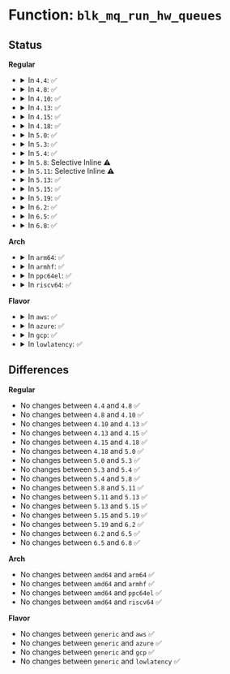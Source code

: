 # Function: <code>blk_mq_run_hw_queues</code>

## Status
<b>Regular</b>
<ul>
<li>
<details>
<summary>In <code>4.4</code>: ✅</summary>

```c
void blk_mq_run_hw_queues(struct request_queue *q, bool async);
```

**Collision:** Unique Global

**Inline:** No

**Transformation:** False

**Instances:**

```
In block/blk-mq.c (ffffffff813c4e00)
Location: block/blk-mq.c:877
Inline: False
Direct callers:
  - drivers/md/dm.c:rq_completed
```
**Symbols:**

```
ffffffff813c4e00-ffffffff813c4e9f: blk_mq_run_hw_queues (STB_GLOBAL)
```
</details>
</li>
<li>
<details>
<summary>In <code>4.8</code>: ✅</summary>

```c
void blk_mq_run_hw_queues(struct request_queue *q, bool async);
```

**Collision:** Unique Global

**Inline:** No

**Transformation:** False

**Instances:**

```
In block/blk-mq.c (ffffffff81408fd0)
Location: block/blk-mq.c:955
Inline: False
```
**Symbols:**

```
ffffffff81408fd0-ffffffff8140906f: blk_mq_run_hw_queues (STB_GLOBAL)
```
</details>
</li>
<li>
<details>
<summary>In <code>4.10</code>: ✅</summary>

```c
void blk_mq_run_hw_queues(struct request_queue *q, bool async);
```

**Collision:** Unique Global

**Inline:** No

**Transformation:** False

**Instances:**

```
In block/blk-mq.c (ffffffff814239a0)
Location: block/blk-mq.c:994
Inline: False
Direct callers:
  - block/blk-mq.c:blk_mq_requeue_work
```
**Symbols:**

```
ffffffff814239a0-ffffffff81423a30: blk_mq_run_hw_queues (STB_GLOBAL)
```
</details>
</li>
<li>
<details>
<summary>In <code>4.13</code>: ✅</summary>

```c
void blk_mq_run_hw_queues(struct request_queue *q, bool async);
```

**Collision:** Unique Global

**Inline:** No

**Transformation:** False

**Instances:**

```
In block/blk-mq.c (ffffffff81430bc0)
Location: block/blk-mq.c:1183
Inline: False
Direct callers:
  - block/blk-mq.c:blk_mq_requeue_work
  - block/blk-mq.c:blk_mq_unquiesce_queue
  - block/blk-mq-debugfs.c:queue_state_write
  - drivers/scsi/scsi_lib.c:scsi_end_request
  - drivers/scsi/scsi_lib.c:scsi_run_queue
```
**Symbols:**

```
ffffffff81430bc0-ffffffff81430c2a: blk_mq_run_hw_queues (STB_GLOBAL)
```
</details>
</li>
<li>
<details>
<summary>In <code>4.15</code>: ✅</summary>

```c
void blk_mq_run_hw_queues(struct request_queue *q, bool async);
```

**Collision:** Unique Global

**Inline:** No

**Transformation:** False

**Instances:**

```
In block/blk-mq.c (ffffffff8145b380)
Location: block/blk-mq.c:1319
Inline: False
Direct callers:
  - block/blk-mq.c:blk_mq_requeue_work
  - block/blk-mq.c:blk_mq_unquiesce_queue
  - block/blk-mq-debugfs.c:queue_state_write
  - drivers/scsi/scsi_lib.c:scsi_end_request
  - drivers/scsi/scsi_lib.c:scsi_run_queue
```
**Symbols:**

```
ffffffff8145b380-ffffffff8145b3d4: blk_mq_run_hw_queues (STB_GLOBAL)
```
</details>
</li>
<li>
<details>
<summary>In <code>4.18</code>: ✅</summary>

```c
void blk_mq_run_hw_queues(struct request_queue *q, bool async);
```

**Collision:** Unique Global

**Inline:** No

**Transformation:** False

**Instances:**

```
In block/blk-mq.c (ffffffff8148e7f0)
Location: block/blk-mq.c:1378
Inline: False
Direct callers:
  - block/blk-mq.c:blk_mq_update_nr_requests
  - block/blk-mq.c:blk_mq_requeue_work
  - block/blk-mq-debugfs.c:queue_state_write
  - drivers/scsi/scsi_lib.c:scsi_end_request
  - drivers/scsi/scsi_lib.c:scsi_run_queue
```
**Symbols:**

```
ffffffff8148e7f0-ffffffff8148e843: blk_mq_run_hw_queues (STB_GLOBAL)
```
</details>
</li>
<li>
<details>
<summary>In <code>5.0</code>: ✅</summary>

```c
void blk_mq_run_hw_queues(struct request_queue *q, bool async);
```

**Collision:** Unique Global

**Inline:** No

**Transformation:** False

**Instances:**

```
In block/blk-mq.c (ffffffff814a8180)
Location: block/blk-mq.c:1502
Inline: False
Direct callers:
  - block/blk-mq.c:blk_mq_update_nr_requests
  - block/blk-mq.c:blk_mq_requeue_work
  - block/blk-mq-debugfs.c:queue_state_write
  - drivers/scsi/scsi_lib.c:scsi_end_request
  - drivers/scsi/scsi_lib.c:scsi_run_queue
  - drivers/scsi/scsi_lib.c:scsi_run_queue
  - drivers/scsi/scsi_lib.c:scsi_run_queue
  - drivers/scsi/scsi_lib.c:scsi_run_queue
```
**Symbols:**

```
ffffffff814a8180-ffffffff814a81ca: blk_mq_run_hw_queues (STB_GLOBAL)
```
</details>
</li>
<li>
<details>
<summary>In <code>5.3</code>: ✅</summary>

```c
void blk_mq_run_hw_queues(struct request_queue *q, bool async);
```

**Collision:** Unique Global

**Inline:** No

**Transformation:** False

**Instances:**

```
In block/blk-mq.c (ffffffff814d6c90)
Location: block/blk-mq.c:1500
Inline: False
Direct callers:
  - block/blk-mq.c:blk_mq_update_nr_requests
  - block/blk-mq.c:blk_mq_requeue_work
  - block/blk-mq.c:blk_freeze_queue_start
  - block/blk-mq-debugfs.c:queue_state_write
  - drivers/scsi/scsi_lib.c:scsi_end_request
  - drivers/scsi/scsi_lib.c:scsi_run_queue
  - drivers/scsi/scsi_lib.c:scsi_run_queue
  - drivers/scsi/scsi_lib.c:scsi_run_queue
  - drivers/scsi/scsi_lib.c:scsi_run_queue
  - drivers/scsi/scsi_sysfs.c:store_state_field
```
**Symbols:**

```
ffffffff814d6c90-ffffffff814d6cda: blk_mq_run_hw_queues (STB_GLOBAL)
```
</details>
</li>
<li>
<details>
<summary>In <code>5.4</code>: ✅</summary>

```c
void blk_mq_run_hw_queues(struct request_queue *q, bool async);
```

**Collision:** Unique Global

**Inline:** No

**Transformation:** False

**Instances:**

```
In block/blk-mq.c (ffffffff814f0010)
Location: block/blk-mq.c:1516
Inline: False
Direct callers:
  - block/blk-mq.c:blk_mq_update_nr_requests
  - block/blk-mq.c:blk_mq_requeue_work
  - block/blk-mq.c:blk_freeze_queue_start
  - block/blk-mq-debugfs.c:queue_state_write
  - drivers/scsi/scsi_lib.c:scsi_end_request
  - drivers/scsi/scsi_lib.c:scsi_run_queue
  - drivers/scsi/scsi_lib.c:scsi_run_queue
  - drivers/scsi/scsi_lib.c:scsi_run_queue
  - drivers/scsi/scsi_lib.c:scsi_run_queue
  - drivers/scsi/scsi_sysfs.c:store_state_field
```
**Symbols:**

```
ffffffff814f0010-ffffffff814f005a: blk_mq_run_hw_queues (STB_GLOBAL)
```
</details>
</li>
<li>
<details>
<summary>In <code>5.8</code>: Selective Inline ⚠️</summary>

```c
void blk_mq_run_hw_queues(struct request_queue *q, bool async);
```

**Collision:** Unique Global

**Inline:** Selective

**Transformation:** False

**Instances:**

```
In block/blk-mq.c (ffffffff8155466a)
Location: block/blk-mq.c:1563
Inline: True
Inline callers:
  - block/blk-mq.c:blk_mq_update_nr_requests
  - block/blk-mq.c:blk_mq_requeue_work
  - block/blk-mq.c:blk_freeze_queue_start
Direct callers:
  - block/blk-mq-debugfs.c:queue_state_write
  - drivers/scsi/scsi_lib.c:scsi_queue_rq
  - drivers/scsi/scsi_lib.c:scsi_end_request
  - drivers/scsi/scsi_lib.c:scsi_run_queue
  - drivers/scsi/scsi_lib.c:scsi_starved_list_run
  - drivers/scsi/scsi_lib.c:scsi_single_lun_run
  - drivers/scsi/scsi_lib.c:scsi_single_lun_run
  - drivers/scsi/scsi_sysfs.c:store_state_field
```
**Symbols:**

```
ffffffff81550320-ffffffff8155036a: blk_mq_run_hw_queues (STB_GLOBAL)
```
</details>
</li>
<li>
<details>
<summary>In <code>5.11</code>: Selective Inline ⚠️</summary>

```c
void blk_mq_run_hw_queues(struct request_queue *q, bool async);
```

**Collision:** Unique Global

**Inline:** Selective

**Transformation:** False

**Instances:**

```
In block/blk-mq.c (ffffffff81570d8e)
Location: block/blk-mq.c:1654
Inline: True
Inline callers:
  - block/blk-mq.c:blk_mq_update_nr_requests
  - block/blk-mq.c:blk_mq_requeue_work
  - block/blk-mq.c:blk_freeze_queue_start
Direct callers:
  - block/blk-mq-debugfs.c:queue_state_write
  - drivers/scsi/scsi_lib.c:scsi_run_queue
  - drivers/scsi/scsi_lib.c:scsi_starved_list_run
  - drivers/scsi/scsi_lib.c:scsi_single_lun_run
  - drivers/scsi/scsi_lib.c:scsi_single_lun_run
  - drivers/scsi/scsi_sysfs.c:store_state_field
```
**Symbols:**

```
ffffffff8156c7c0-ffffffff8156c80a: blk_mq_run_hw_queues (STB_GLOBAL)
```
</details>
</li>
<li>
<details>
<summary>In <code>5.13</code>: ✅</summary>

```c
void blk_mq_run_hw_queues(struct request_queue *q, bool async);
```

**Collision:** Unique Global

**Inline:** No

**Transformation:** False

**Instances:**

```
In block/blk-mq.c (ffffffff81574250)
Location: block/blk-mq.c:1655
Inline: False
Direct callers:
  - block/blk-mq.c:blk_mq_update_nr_requests
  - block/blk-mq.c:blk_mq_requeue_work
  - block/blk-mq.c:blk_freeze_queue_start
  - block/blk-mq-debugfs.c:queue_state_write
  - drivers/scsi/scsi_lib.c:scsi_run_queue
  - drivers/scsi/scsi_lib.c:scsi_run_queue
  - drivers/scsi/scsi_lib.c:scsi_run_queue
  - drivers/scsi/scsi_lib.c:scsi_starved_list_run
  - drivers/scsi/scsi_sysfs.c:store_state_field
```
**Symbols:**

```
ffffffff81574250-ffffffff81574317: blk_mq_run_hw_queues (STB_GLOBAL)
```
</details>
</li>
<li>
<details>
<summary>In <code>5.15</code>: ✅</summary>

```c
void blk_mq_run_hw_queues(struct request_queue *q, bool async);
```

**Collision:** Unique Global

**Inline:** No

**Transformation:** False

**Instances:**

```
In block/blk-mq.c (ffffffff815d87a0)
Location: block/blk-mq.c:1666
Inline: False
Direct callers:
  - block/blk-mq.c:blk_mq_update_nr_requests
  - block/blk-mq.c:blk_mq_requeue_work
  - block/blk-mq.c:blk_freeze_queue_start
  - block/blk-mq-debugfs.c:queue_state_write
  - drivers/scsi/scsi_lib.c:scsi_run_queue
  - drivers/scsi/scsi_lib.c:scsi_run_queue
  - drivers/scsi/scsi_lib.c:scsi_run_queue
  - drivers/scsi/scsi_lib.c:scsi_starved_list_run
  - drivers/scsi/scsi_sysfs.c:store_state_field
```
**Symbols:**

```
ffffffff815d87a0-ffffffff815d8867: blk_mq_run_hw_queues (STB_GLOBAL)
```
</details>
</li>
<li>
<details>
<summary>In <code>5.19</code>: ✅</summary>

```c
void blk_mq_run_hw_queues(struct request_queue *q, bool async);
```

**Collision:** Unique Global

**Inline:** No

**Transformation:** False

**Instances:**

```
In block/blk-mq.c (ffffffff81684f40)
Location: block/blk-mq.c:2172
Inline: False
Direct callers:
  - block/blk-mq.c:blk_mq_requeue_work
  - block/blk-mq.c:blk_mq_unquiesce_queue
  - block/blk-mq-debugfs.c:queue_state_write
  - drivers/scsi/scsi_lib.c:scsi_run_queue
  - drivers/scsi/scsi_lib.c:scsi_run_queue
  - drivers/scsi/scsi_lib.c:scsi_run_queue
  - drivers/scsi/scsi_lib.c:scsi_starved_list_run
  - drivers/scsi/scsi_sysfs.c:store_state_field
```
**Symbols:**

```
ffffffff81684f40-ffffffff81685078: blk_mq_run_hw_queues (STB_GLOBAL)
```
</details>
</li>
<li>
<details>
<summary>In <code>6.2</code>: ✅</summary>

```c
void blk_mq_run_hw_queues(struct request_queue *q, bool async);
```

**Collision:** Unique Global

**Inline:** No

**Transformation:** False

**Instances:**

```
In block/blk-mq.c (ffffffff81742eb0)
Location: block/blk-mq.c:2335
Inline: False
Direct callers:
  - block/blk-mq.c:blk_mq_requeue_work
  - block/blk-mq.c:blk_mq_unquiesce_queue
  - block/blk-mq-debugfs.c:queue_state_write
  - drivers/scsi/scsi_lib.c:scsi_run_queue
  - drivers/scsi/scsi_lib.c:scsi_run_queue
  - drivers/scsi/scsi_lib.c:scsi_starved_list_run
  - drivers/scsi/scsi_sysfs.c:store_state_field
```
**Symbols:**

```
ffffffff81742eb0-ffffffff81742fe8: blk_mq_run_hw_queues (STB_GLOBAL)
```
</details>
</li>
<li>
<details>
<summary>In <code>6.5</code>: ✅</summary>

```c
void blk_mq_run_hw_queues(struct request_queue *q, bool async);
```

**Collision:** Unique Global

**Inline:** No

**Transformation:** False

**Instances:**

```
In block/blk-mq.c (ffffffff8177e4f0)
Location: block/blk-mq.c:2297
Inline: False
Direct callers:
  - block/blk-mq.c:blk_mq_requeue_work
  - block/blk-mq-debugfs.c:queue_state_write
  - drivers/scsi/scsi_lib.c:scsi_run_queue
  - drivers/scsi/scsi_lib.c:scsi_run_queue
  - drivers/scsi/scsi_lib.c:scsi_starved_list_run
  - drivers/scsi/scsi_sysfs.c:store_state_field
```
**Symbols:**

```
ffffffff8177e4f0-ffffffff8177e62b: blk_mq_run_hw_queues (STB_GLOBAL)
```
</details>
</li>
<li>
<details>
<summary>In <code>6.8</code>: ✅</summary>

```c
void blk_mq_run_hw_queues(struct request_queue *q, bool async);
```

**Collision:** Unique Global

**Inline:** No

**Transformation:** False

**Instances:**

```
In block/blk-mq.c (ffffffff817c0b90)
Location: block/blk-mq.c:2316
Inline: False
Direct callers:
  - block/blk-mq.c:blk_mq_requeue_work
  - block/blk-mq-debugfs.c:queue_state_write
  - drivers/scsi/scsi_lib.c:scsi_run_queue
  - drivers/scsi/scsi_lib.c:scsi_starved_list_run
  - drivers/scsi/scsi_sysfs.c:store_state_field
```
**Symbols:**

```
ffffffff817c0b90-ffffffff817c0cc8: blk_mq_run_hw_queues (STB_GLOBAL)
```
</details>
</li>
</ul>
<b>Arch</b>
<ul>
<li>
<details>
<summary>In <code>arm64</code>: ✅</summary>

```c
void blk_mq_run_hw_queues(struct request_queue *q, bool async);
```

**Collision:** Unique Global

**Inline:** No

**Transformation:** False

**Instances:**

```
In block/blk-mq.c (ffff8000105eef68)
Location: block/blk-mq.c:1516
Inline: False
Direct callers:
  - block/blk-mq.c:blk_mq_update_nr_requests
  - block/blk-mq.c:blk_mq_requeue_work
  - block/blk-mq.c:blk_freeze_queue_start
  - block/blk-mq-debugfs.c:queue_state_write
  - drivers/scsi/scsi_lib.c:scsi_end_request
  - drivers/scsi/scsi_lib.c:scsi_run_queue
  - drivers/scsi/scsi_lib.c:scsi_run_queue
  - drivers/scsi/scsi_lib.c:scsi_run_queue
  - drivers/scsi/scsi_lib.c:scsi_run_queue
  - drivers/scsi/scsi_sysfs.c:store_state_field
  - drivers/mmc/core/block.c:mmc_blk_cqe_complete_rq
  - drivers/mmc/core/queue.c:mmc_mq_recovery_handler
```
**Symbols:**

```
ffff8000105eef68-ffff8000105eefd0: blk_mq_run_hw_queues (STB_GLOBAL)
```
</details>
</li>
<li>
<details>
<summary>In <code>armhf</code>: ✅</summary>

```c
void blk_mq_run_hw_queues(struct request_queue *q, bool async);
```

**Collision:** Unique Global

**Inline:** No

**Transformation:** False

**Instances:**

```
In block/blk-mq.c (c079b8b0)
Location: block/blk-mq.c:1516
Inline: False
Direct callers:
  - block/blk-mq.c:blk_mq_update_nr_requests
  - block/blk-mq.c:blk_mq_requeue_work
  - block/blk-mq.c:blk_freeze_queue_start
  - block/blk-mq-debugfs.c:queue_state_write
  - drivers/scsi/scsi_lib.c:scsi_end_request
  - drivers/scsi/scsi_lib.c:scsi_run_queue
  - drivers/scsi/scsi_lib.c:scsi_run_queue
  - drivers/scsi/scsi_lib.c:scsi_run_queue
  - drivers/scsi/scsi_lib.c:scsi_run_queue
  - drivers/scsi/scsi_sysfs.c:store_state_field
  - drivers/mmc/core/block.c:mmc_blk_cqe_complete_rq
  - drivers/mmc/core/queue.c:mmc_mq_recovery_handler
```
**Symbols:**

```
c079b8b0-c079b90c: blk_mq_run_hw_queues (STB_GLOBAL)
```
</details>
</li>
<li>
<details>
<summary>In <code>ppc64el</code>: ✅</summary>

```c
void blk_mq_run_hw_queues(struct request_queue *q, bool async);
```

**Collision:** Unique Global

**Inline:** No

**Transformation:** False

**Instances:**

```
In block/blk-mq.c (c000000000785a80)
Location: block/blk-mq.c:1516
Inline: False
Direct callers:
  - block/blk-mq.c:blk_mq_update_nr_requests
  - block/blk-mq.c:blk_mq_requeue_work
  - block/blk-mq.c:blk_freeze_queue_start
  - block/blk-mq-debugfs.c:queue_state_write
  - drivers/scsi/scsi_lib.c:scsi_end_request
  - drivers/scsi/scsi_lib.c:scsi_run_queue
  - drivers/scsi/scsi_lib.c:scsi_run_queue
  - drivers/scsi/scsi_lib.c:scsi_run_queue
  - drivers/scsi/scsi_lib.c:scsi_run_queue
  - drivers/scsi/scsi_sysfs.c:store_state_field
```
**Symbols:**

```
c000000000785a80-c000000000785b10: blk_mq_run_hw_queues (STB_GLOBAL)
```
</details>
</li>
<li>
<details>
<summary>In <code>riscv64</code>: ✅</summary>

```c
void blk_mq_run_hw_queues(struct request_queue *q, bool async);
```

**Collision:** Unique Global

**Inline:** No

**Transformation:** False

**Instances:**

```
In block/blk-mq.c (ffffffe00042e36e)
Location: block/blk-mq.c:1516
Inline: False
Direct callers:
  - block/blk-mq.c:blk_mq_update_nr_requests
  - block/blk-mq.c:blk_mq_requeue_work
  - block/blk-mq.c:blk_freeze_queue_start
  - block/blk-mq-debugfs.c:queue_state_write
  - drivers/scsi/scsi_lib.c:scsi_end_request
  - drivers/scsi/scsi_lib.c:scsi_run_queue
  - drivers/scsi/scsi_lib.c:scsi_run_queue
  - drivers/scsi/scsi_lib.c:scsi_run_queue
  - drivers/scsi/scsi_lib.c:scsi_run_queue
  - drivers/scsi/scsi_sysfs.c:store_state_field
  - drivers/mmc/core/block.c:mmc_blk_cqe_complete_rq
  - drivers/mmc/core/queue.c:mmc_mq_recovery_handler
```
**Symbols:**

```
ffffffe00042e36e-ffffffe00042e3ce: blk_mq_run_hw_queues (STB_GLOBAL)
```
</details>
</li>
</ul>
<b>Flavor</b>
<ul>
<li>
<details>
<summary>In <code>aws</code>: ✅</summary>

```c
void blk_mq_run_hw_queues(struct request_queue *q, bool async);
```

**Collision:** Unique Global

**Inline:** No

**Transformation:** False

**Instances:**

```
In block/blk-mq.c (ffffffff814e85f0)
Location: block/blk-mq.c:1516
Inline: False
Direct callers:
  - block/blk-mq.c:blk_mq_update_nr_requests
  - block/blk-mq.c:blk_mq_requeue_work
  - block/blk-mq.c:blk_freeze_queue_start
  - block/blk-mq-debugfs.c:queue_state_write
  - drivers/scsi/scsi_lib.c:scsi_end_request
  - drivers/scsi/scsi_lib.c:scsi_run_queue
  - drivers/scsi/scsi_lib.c:scsi_run_queue
  - drivers/scsi/scsi_lib.c:scsi_run_queue
  - drivers/scsi/scsi_lib.c:scsi_run_queue
  - drivers/scsi/scsi_sysfs.c:store_state_field
```
**Symbols:**

```
ffffffff814e85f0-ffffffff814e863a: blk_mq_run_hw_queues (STB_GLOBAL)
```
</details>
</li>
<li>
<details>
<summary>In <code>azure</code>: ✅</summary>

```c
void blk_mq_run_hw_queues(struct request_queue *q, bool async);
```

**Collision:** Unique Global

**Inline:** No

**Transformation:** False

**Instances:**

```
In block/blk-mq.c (ffffffff814d8b60)
Location: block/blk-mq.c:1516
Inline: False
Direct callers:
  - block/blk-mq.c:blk_mq_update_nr_requests
  - block/blk-mq.c:blk_mq_requeue_work
  - block/blk-mq.c:blk_freeze_queue_start
  - block/blk-mq-debugfs.c:queue_state_write
  - drivers/scsi/scsi_lib.c:scsi_end_request
  - drivers/scsi/scsi_lib.c:scsi_run_queue
  - drivers/scsi/scsi_lib.c:scsi_run_queue
  - drivers/scsi/scsi_lib.c:scsi_run_queue
  - drivers/scsi/scsi_lib.c:scsi_run_queue
  - drivers/scsi/scsi_sysfs.c:store_state_field
  - drivers/scsi/scsi_transport_fc.c:fc_remote_port_add
```
**Symbols:**

```
ffffffff814d8b60-ffffffff814d8baa: blk_mq_run_hw_queues (STB_GLOBAL)
```
</details>
</li>
<li>
<details>
<summary>In <code>gcp</code>: ✅</summary>

```c
void blk_mq_run_hw_queues(struct request_queue *q, bool async);
```

**Collision:** Unique Global

**Inline:** No

**Transformation:** False

**Instances:**

```
In block/blk-mq.c (ffffffff814e4680)
Location: block/blk-mq.c:1516
Inline: False
Direct callers:
  - block/blk-mq.c:blk_mq_update_nr_requests
  - block/blk-mq.c:blk_mq_requeue_work
  - block/blk-mq.c:blk_freeze_queue_start
  - block/blk-mq-debugfs.c:queue_state_write
  - drivers/scsi/scsi_lib.c:scsi_end_request
  - drivers/scsi/scsi_lib.c:scsi_run_queue
  - drivers/scsi/scsi_lib.c:scsi_run_queue
  - drivers/scsi/scsi_lib.c:scsi_run_queue
  - drivers/scsi/scsi_lib.c:scsi_run_queue
  - drivers/scsi/scsi_sysfs.c:store_state_field
```
**Symbols:**

```
ffffffff814e4680-ffffffff814e46ca: blk_mq_run_hw_queues (STB_GLOBAL)
```
</details>
</li>
<li>
<details>
<summary>In <code>lowlatency</code>: ✅</summary>

```c
void blk_mq_run_hw_queues(struct request_queue *q, bool async);
```

**Collision:** Unique Global

**Inline:** No

**Transformation:** False

**Instances:**

```
In block/blk-mq.c (ffffffff814fcae0)
Location: block/blk-mq.c:1516
Inline: False
Direct callers:
  - block/blk-mq.c:blk_mq_update_nr_requests
  - block/blk-mq.c:blk_mq_requeue_work
  - block/blk-mq.c:blk_freeze_queue_start
  - block/blk-mq-debugfs.c:queue_state_write
  - drivers/scsi/scsi_lib.c:scsi_end_request
  - drivers/scsi/scsi_lib.c:scsi_run_queue
  - drivers/scsi/scsi_lib.c:scsi_run_queue
  - drivers/scsi/scsi_lib.c:scsi_run_queue
  - drivers/scsi/scsi_lib.c:scsi_run_queue
  - drivers/scsi/scsi_sysfs.c:store_state_field
```
**Symbols:**

```
ffffffff814fcae0-ffffffff814fcb2a: blk_mq_run_hw_queues (STB_GLOBAL)
```
</details>
</li>
</ul>

## Differences
<b>Regular</b>
<ul>
<li>
No changes between <code>4.4</code> and <code>4.8</code> ✅
</li>
<li>
No changes between <code>4.8</code> and <code>4.10</code> ✅
</li>
<li>
No changes between <code>4.10</code> and <code>4.13</code> ✅
</li>
<li>
No changes between <code>4.13</code> and <code>4.15</code> ✅
</li>
<li>
No changes between <code>4.15</code> and <code>4.18</code> ✅
</li>
<li>
No changes between <code>4.18</code> and <code>5.0</code> ✅
</li>
<li>
No changes between <code>5.0</code> and <code>5.3</code> ✅
</li>
<li>
No changes between <code>5.3</code> and <code>5.4</code> ✅
</li>
<li>
No changes between <code>5.4</code> and <code>5.8</code> ✅
</li>
<li>
No changes between <code>5.8</code> and <code>5.11</code> ✅
</li>
<li>
No changes between <code>5.11</code> and <code>5.13</code> ✅
</li>
<li>
No changes between <code>5.13</code> and <code>5.15</code> ✅
</li>
<li>
No changes between <code>5.15</code> and <code>5.19</code> ✅
</li>
<li>
No changes between <code>5.19</code> and <code>6.2</code> ✅
</li>
<li>
No changes between <code>6.2</code> and <code>6.5</code> ✅
</li>
<li>
No changes between <code>6.5</code> and <code>6.8</code> ✅
</li>
</ul>
<b>Arch</b>
<ul>
<li>
No changes between <code>amd64</code> and <code>arm64</code> ✅
</li>
<li>
No changes between <code>amd64</code> and <code>armhf</code> ✅
</li>
<li>
No changes between <code>amd64</code> and <code>ppc64el</code> ✅
</li>
<li>
No changes between <code>amd64</code> and <code>riscv64</code> ✅
</li>
</ul>
<b>Flavor</b>
<ul>
<li>
No changes between <code>generic</code> and <code>aws</code> ✅
</li>
<li>
No changes between <code>generic</code> and <code>azure</code> ✅
</li>
<li>
No changes between <code>generic</code> and <code>gcp</code> ✅
</li>
<li>
No changes between <code>generic</code> and <code>lowlatency</code> ✅
</li>
</ul>
